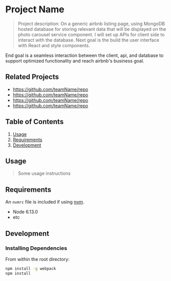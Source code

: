 # Project Name

> Project description:
On a generic airbnb listing page, using MongoDB hosted database for storing relevant data that will be displayed on the photo carousel service component.
I will set up APIs for client side to interact with the database. Next goal is the build the user interface with React and style components.

End goal is a seamless interaction between the client, api, and database to support optimized functionality and reach airbnb's business goal.


## Related Projects

  - https://github.com/teamName/repo
  - https://github.com/teamName/repo
  - https://github.com/teamName/repo
  - https://github.com/teamName/repo

## Table of Contents

1. [Usage](#Usage)
1. [Requirements](#requirements)
1. [Development](#development)

## Usage

> Some usage instructions

## Requirements

An `nvmrc` file is included if using [nvm](https://github.com/creationix/nvm).

- Node 6.13.0
- etc

## Development

### Installing Dependencies

From within the root directory:

```sh
npm install -g webpack
npm install
```

